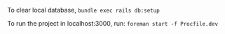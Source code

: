 To clear local database, `bundle exec rails db:setup`

To run the project in localhost:3000, run: `foreman start -f Procfile.dev`
